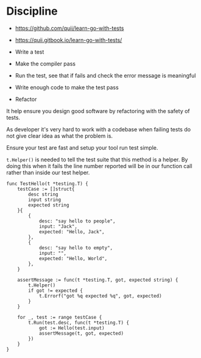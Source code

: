 # Discipline

* https://github.com/quii/learn-go-with-tests
* https://quii.gitbook.io/learn-go-with-tests/

* Write a test
* Make the compiler pass
* Run the test, see that if fails and check the error message is meaningful
* Write enough code to make the test pass
* Refactor

It help ensure you design good software by refactoring with the safety of tests.

As developer it's very hard to work with a codebase when failing tests do not give clear idea as what the problem is.

Ensure your test are fast and setup your tool run test simple.

`t.Helper()` is needed to tell the test suite that this method is a helper. By doing this when it fails the line number reported will be in our function call rather than inside our test helper. 

```
func TestHello(t *testing.T) {
    testCase := []struct{
        desc string
        input string
        expected string
    }{
        {
            desc: "say hello to people",
            input: "Jack",
            expected: "Hello, Jack",
        },
        {
            desc: "say hello to empty",
            input: "",
            expected: "Hello, World",
        },
    }

    assertMessage := func(t *testing.T, got, expected string) {
        t.Helper()
        if got != expected {
            t.Errorf("got %q expected %q", got, expected)
        }
    }

    for _, test := range testCase {
        t.Run(test.desc, func(t *testing.T) {
            got := Hello(test.input)
            assertMessage(t, got, expected)
        })
    }
}
```